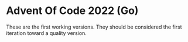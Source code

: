 # Advent Of Code 2022 (Go)
These are the first working versions. They should be considered the first iteration toward a quality version. 
